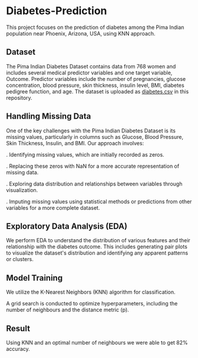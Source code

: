 # Diabetes-Prediction
This project focuses on the prediction of diabetes among the Pima Indian population near Phoenix, Arizona, USA, using KNN approach.

## Dataset
The Pima Indian Diabetes Dataset contains data from 768 women and includes several medical predictor variables and one target variable, Outcome. Predictor variables include the number of pregnancies, glucose concentration, blood pressure, skin thickness, insulin level, BMI, diabetes pedigree function, and age. The dataset is uploaded as [diabetes.csv](https://github.com/Beh-naz/Diabetes-Prediction/blob/main/diabetes.csv) in this repository.

## Handling Missing Data
One of the key challenges with the Pima Indian Diabetes Dataset is its missing values, particularly in columns such as Glucose, Blood Pressure, Skin Thickness, Insulin, and BMI. Our approach involves:

. Identifying missing values, which are initially recorded as zeros.

. Replacing these zeros with NaN for a more accurate representation of missing data.

. Exploring data distribution and relationships between variables through visualization.

. Imputing missing values using statistical methods or predictions from other variables for a more complete dataset.

## Exploratory Data Analysis (EDA)
We perform EDA to understand the distribution of various features and their relationship with the diabetes outcome. This includes generating pair plots to visualize the dataset's distribution and identifying any apparent patterns or clusters.

## Model Training
We utilize the K-Nearest Neighbors (KNN) algorithm for classification.

A grid search is conducted to optimize hyperparameters, including the number of neighbours and the distance metric (p).

## Result
Using KNN and an optimal number of neighbours we were able to get 82% accuracy.
